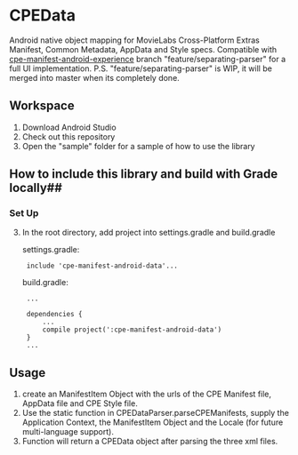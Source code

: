 # CPEData
Android native object mapping for MovieLabs Cross-Platform Extras Manifest, Common Metadata, AppData and Style specs.
Compatible with [cpe-manifest-android-experience](https://github.com/warnerbros/cpe-manifest-android-experience) branch "feature/separating-parser" for a full UI implementation.
P.S. "feature/separating-parser" is WIP, it will be merged into master when its completely done.

## Workspace ##
1. Download Android Studio
2. Check out this repository
3. Open the "sample" folder for a sample of how to use the library


## How to include this library and build with Grade locally##
### Set Up ###
3. In the root directory, add project into settings.gradle and build.gradle

	settings.gradle:

		include 'cpe-manifest-android-data'...

	build.gradle:

		...

        dependencies {
            ...
            compile project(':cpe-manifest-android-data')
        }
        ...
## Usage
1. create an ManifestItem Object with the urls of the CPE Manifest file, AppData file and CPE Style file.
2. Use the static function in CPEDataParser.parseCPEManifests, supply the Application Context, the ManifestItem Object and the Locale (for future multi-language support).
3. Function will return a CPEData object after parsing the three xml files.
